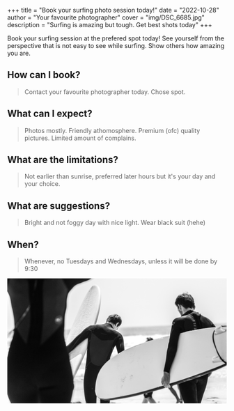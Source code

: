 +++
title = "Book your surfing photo session today!"
date = "2022-10-28"
author = "Your favourite photographer"
cover = "img/DSC_6685.jpg"
description = "Surfing is amazing but tough. Get best shots today"
+++

Book your surfing session at the prefered spot today! See yourself from the perspective that is not easy to see while surfing. Show others how amazing you are.

## How can I book?
> Contact your favourite photographer today. Chose spot. 

## What can I expect?
> Photos mostly. Friendly athomosphere. Premium (ofc) quality pictures. Limited amount of complains.

## What are the limitations?
> Not earlier than sunrise, preferred later hours but it's your day and your choice.

## What are suggestions?
> Bright and not foggy day with nice light. Wear black suit (hehe)

## When?
> Whenever, no Tuesdays and Wednesdays, unless it will be done by 9:30

![](https://github.com/dzyla/surfwithbeniz/raw/main/static/DSC_6414.jpg)